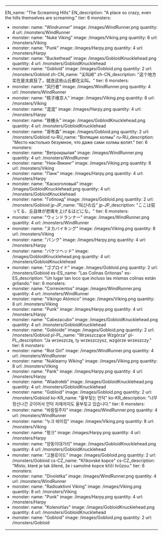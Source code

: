 ---

EN_name: "The Screaming Hills"
EN_description: "A place so crazy, even the hills themselves are screaming."
tier: 6
monsters:
  - monster:
    name: "Windrunner"
    image: /images/WindRunner.png
    quantity: 4
    url: /monsters/WindRunner
  - monster:
    name: "Nuke Viking"
    image: /images/Viking.png
    quantity: 8
    url: /monsters/Viking
  - monster:
    name: "Punk"
    image: /images/Harpy.png
    quantity: 4
    url: /monsters/Harpy
  - monster:
    name: "Buckethead"
    image: /images/GobloidKnucklehead.png
    quantity: 4
    url: /monsters/GobloidKnucklehead
  - monster:
    name: "Gobloid"
    image: /images/Gobloid.png
    quantity: 2
    url: /monsters/Gobloid
zh-CN_name: "尖叫岭"
zh-CN_description: "这个地方实在是太疯狂了，就连这些山丘都在尖叫。"
tier: 6
monsters:
  - monster:
    name: "风行者"
    image: /images/WindRunner.png
    quantity: 4
    url: /monsters/WindRunner
  - monster:
    name: "核子维京人"
    image: /images/Viking.png
    quantity: 8
    url: /monsters/Viking
  - monster:
    name: "混混"
    image: /images/Harpy.png
    quantity: 4
    url: /monsters/Harpy
  - monster:
    name: "铁桶头"
    image: /images/GobloidKnucklehead.png
    quantity: 4
    url: /monsters/GobloidKnucklehead
  - monster:
    name: "哥布森"
    image: /images/Gobloid.png
    quantity: 2
    url: /monsters/Gobloid
ru-RU_name: "Вопящие холмы"
ru-RU_description: "Место настолько безумное, что даже сами холмы вопят."
tier: 6
monsters:
  - monster:
    name: "Ветрокрылая"
    image: /images/WindRunner.png
    quantity: 4
    url: /monsters/WindRunner
  - monster:
    name: "Нюк-Викинг"
    image: /images/Viking.png
    quantity: 8
    url: /monsters/Viking
  - monster:
    name: "Панк"
    image: /images/Harpy.png
    quantity: 4
    url: /monsters/Harpy
  - monster:
    name: "Каскоголовый"
    image: /images/GobloidKnucklehead.png
    quantity: 4
    url: /monsters/GobloidKnucklehead
  - monster:
    name: "Гоблоид"
    image: /images/Gobloid.png
    quantity: 2
    url: /monsters/Gobloid
jp-JP_name: "叫びの丘"
jp-JP_description: "ここは狂ってる、丘自体が悲鳴を上げるほどにな。"
tier: 6
monsters:
  - monster:
    name: "ウィンドランナー"
    image: /images/WindRunner.png
    quantity: 4
    url: /monsters/WindRunner
  - monster:
    name: "ヌカバイキング"
    image: /images/Viking.png
    quantity: 8
    url: /monsters/Viking
  - monster:
    name: "パンク"
    image: /images/Harpy.png
    quantity: 4
    url: /monsters/Harpy
  - monster:
    name: "バケツヘッド"
    image: /images/GobloidKnucklehead.png
    quantity: 4
    url: /monsters/GobloidKnucklehead
  - monster:
    name: "ゴブロイド"
    image: /images/Gobloid.png
    quantity: 2
    url: /monsters/Gobloid
es-ES_name: "Las Colinas Gritonas"
es-ES_description: "Un lugar tan loco que incluso las mismas colinas están gritando."
tier: 6
monsters:
  - monster:
    name: "Correvientos"
    image: /images/WindRunner.png
    quantity: 4
    url: /monsters/WindRunner
  - monster:
    name: "Vikingo Atómico"
    image: /images/Viking.png
    quantity: 8
    url: /monsters/Viking
  - monster:
    name: "Punk"
    image: /images/Harpy.png
    quantity: 4
    url: /monsters/Harpy
  - monster:
    name: "Cabezacubo"
    image: /images/GobloidKnucklehead.png
    quantity: 4
    url: /monsters/GobloidKnucklehead
  - monster:
    name: "Gobloide"
    image: /images/Gobloid.png
    quantity: 2
    url: /monsters/Gobloid
pl-PL_name: "Wrzeszczące Wzgórza"
pl-PL_description: "Ja wrzeszczę, ty wrzeszczysz, wzgórze wrzeszczy."
tier: 6
monsters:
  - monster:
    name: "Riot Girl"
    image: /images/WindRunner.png
    quantity: 4
    url: /monsters/WindRunner
  - monster:
    name: "Nuklearny Wiking"
    image: /images/Viking.png
    quantity: 8
    url: /monsters/Viking
  - monster:
    name: "Pank"
    image: /images/Harpy.png
    quantity: 4
    url: /monsters/Harpy
  - monster:
    name: "Wiadrołeb"
    image: /images/GobloidKnucklehead.png
    quantity: 4
    url: /monsters/GobloidKnucklehead
  - monster:
    name: "Gobloid"
    image: /images/Gobloid.png
    quantity: 2
    url: /monsters/Gobloid
ko-KR_name: "울부짖는 언덕"
ko-KR_description: "너무 정신나간 곳이어서 언덕 자체까지도 울부짖고 있습니다."
tier: 6
monsters:
  - monster:
    name: "바람질주자"
    image: /images/WindRunner.png
    quantity: 4
    url: /monsters/WindRunner
  - monster:
    name: "누크 바이킹"
    image: /images/Viking.png
    quantity: 8
    url: /monsters/Viking
  - monster:
    name: "펑크"
    image: /images/Harpy.png
    quantity: 4
    url: /monsters/Harpy
  - monster:
    name: "양동이대가리"
    image: /images/GobloidKnucklehead.png
    quantity: 4
    url: /monsters/GobloidKnucklehead
  - monster:
    name: "고블로이드"
    image: /images/Gobloid.png
    quantity: 2
    url: /monsters/Gobloid
cs-CZ_name: "Křikovské kopce"
cs-CZ_description: "Místo, které je tak šílené, že i samotné kopce křičí hrůzou."
tier: 6
monsters:
  - monster:
    name: "Divoletka"
    image: /images/WindRunner.png
    quantity: 4
    url: /monsters/WindRunner
  - monster:
    name: "Radioaktivní Viking"
    image: /images/Viking.png
    quantity: 8
    url: /monsters/Viking
  - monster:
    name: "Punk"
    image: /images/Harpy.png
    quantity: 4
    url: /monsters/Harpy
  - monster:
    name: "Kolenohlav"
    image: /images/GobloidKnucklehead.png
    quantity: 4
    url: /monsters/GobloidKnucklehead
  - monster:
    name: "Gobloid"
    image: /images/Gobloid.png
    quantity: 2
    url: /monsters/Gobloid
---